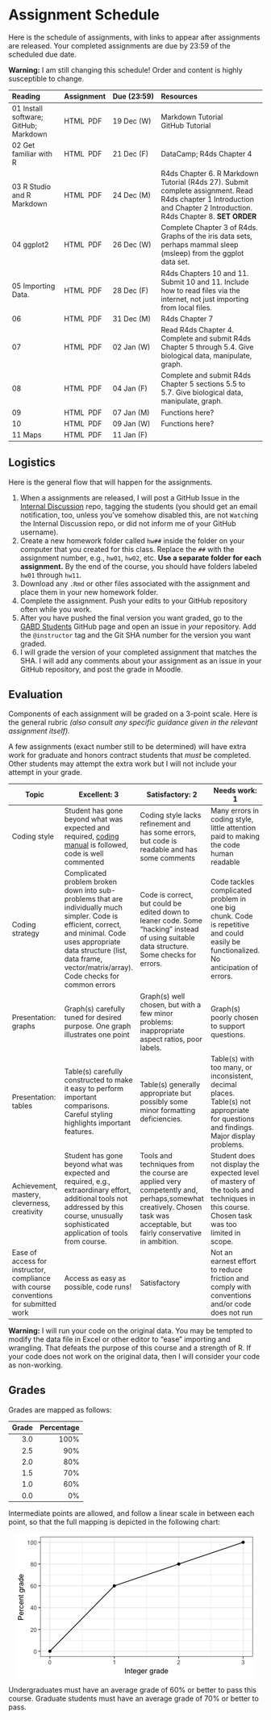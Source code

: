 Assignment Schedule
================

Here is the schedule of assignments, with links to appear after
assignments are released. Your completed assignments are due by 23:59 of
the scheduled due date.

**Warning:** I am still changing this schedule\! Order and content is
highly susceptible to
change.

| Reading                               | Assignment | Due (23:59) | Resources                                                                                                                                                             |
| :------------------------------------ | :--------- | :---------- | :-------------------------------------------------------------------------------------------------------------------------------------------------------------------- |
| 01 Install software; GitHub; Markdown | HTML  PDF  | 19 Dec (W)  | Markdown Tutorial<br/> GitHub Tutorial                                                                                                                                |
| 02 Get familiar with R                | HTML  PDF  | 21 Dec (F)  | DataCamp; R4ds Chapter 4                                                                                                                                              |
| 03 R Studio and R Markdown            | HTML  PDF  | 24 Dec (M)  | R4ds Chapter 6. R Markdown Tutorial (R4ds 27). Submit complete assignment. Read R4ds chapter 1 Introduction and Chapter 2 Introduction. R4ds Chapter 8. **SET ORDER** |
| 04 ggplot2                            | HTML  PDF  | 26 Dec (W)  | Complete Chapter 3 of R4ds. Graphs of the iris data sets, perhaps mammal sleep (msleep) from the ggplot data set.                                                     |
| 05 Importing Data.                    | HTML  PDF  | 28 Dec (F)  | R4ds Chapters 10 and 11. Submit 10 and 11. Include how to read files via the internet, not just importing from local files.                                           |
| 06                                    | HTML  PDF  | 31 Dec (M)  | R4ds Chapter 7                                                                                                                                                        |
| 07                                    | HTML  PDF  | 02 Jan (W)  | Read R4ds Chapter 4. Complete and submit R4ds Chapter 5 through 5.4. Give biological data, manipulate, graph.                                                         |
| 08                                    | HTML  PDF  | 04 Jan (F)  | Complete and submit R4ds Chapter 5 sections 5.5 to 5.7. Give biological data, manipulate, graph.                                                                      |
| 09                                    | HTML  PDF  | 07 Jan (M)  | Functions here?                                                                                                                                                       |
| 10                                    | HTML  PDF  | 09 Jan (W)  | Functions here?                                                                                                                                                       |
| 11 Maps                               | HTML  PDF  | 11 Jan (F)  |                                                                                                                                                                       |

## Logistics

Here is the general flow that will happen for the assignments.

1.  When a assignments are released, I will post a GitHub Issue in the
    [Internal
    Discussion](https://github.com/semo-gabd/internal_discussion) repo,
    tagging the students (you should get an email notification, too,
    unless you’ve somehow disabled this, are not `Watch`ing the Internal
    Discussion repo, or did not inform me of your GitHub username).
2.  Create a new homework folder called `hw##` inside the folder on your
    computer that you created for this class. Replace the `##` with the
    assignment number, e.g., `hw01`, `hw02`, etc. **Use a separate
    folder for each assignment.** By the end of the course, you should
    have folders labeled `hw01` through `hw11`.
3.  Download any `.Rmd` or other files associated with the assignment
    and place them in your new homework folder.
4.  Complete the assignment. Push your edits to your GitHub repository
    often while you work.
5.  After you have pushed the final version you want graded, go to the
    [GABD Students](https://github.com/gabd-students) GitHub page and
    open an issue in *your* repository. Add the `@instructor` tag and
    the Git SHA number for the version you want graded.
6.  I will grade the version of your completed assignment that matches
    the SHA. I will add any comments about your assignment as an issue
    in your GitHub repository, and post the grade in Moodle.

## Evaluation

Components of each assignment will be graded on a 3-point scale. Here is
the general rubric *(also consult any specific guidance given in the
relevant assignment itself).*

A few assignments (exact number still to be determined) will have extra
work for graduate and honors contract students that *must* be completed.
Other students may attempt the extra work but I will not include your
attempt in your
grade.

| Topic                                                                                | Excellent: 3                                                                                                                                                                                                                               | Satisfactory: 2                                                                                                                                                      | Needs work: 1                                                                                                                            |
| ------------------------------------------------------------------------------------ | ------------------------------------------------------------------------------------------------------------------------------------------------------------------------------------------------------------------------------------------ | -------------------------------------------------------------------------------------------------------------------------------------------------------------------- | ---------------------------------------------------------------------------------------------------------------------------------------- |
| Coding style                                                                         | Student has gone beyond what was expected and required, [coding manual](https://style.tidyverse.org) is followed, code is well commented                                                                                                   | Coding style lacks refinement and has some errors, but code is readable and has some comments                                                                        | Many errors in coding style, little attention paid to making the code human readable                                                     |
| Coding strategy                                                                      | Complicated problem broken down into sub-problems that are individually much simpler. Code is efficient, correct, and minimal. Code uses appropriate data structure (list, data frame, vector/matrix/array). Code checks for common errors | Code is correct, but could be edited down to leaner code. Some “hacking” instead of using suitable data structure. Some checks for errors.                           | Code tackles complicated problem in one big chunk. Code is repetitive and could easily be functionalized. No anticipation of errors.     |
| Presentation: graphs                                                                 | Graph(s) carefully tuned for desired purpose. One graph illustrates one point                                                                                                                                                              | Graph(s) well chosen, but with a few minor problems: inappropriate aspect ratios, poor labels.                                                                       | Graph(s) poorly chosen to support questions.                                                                                             |
| Presentation: tables                                                                 | Table(s) carefully constructed to make it easy to perform important comparisons. Careful styling highlights important features.                                                                                                            | Table(s) generally appropriate but possibly some minor formatting deficiencies.                                                                                      | Table(s) with too many, or inconsistent, decimal places. Table(s) not appropriate for questions and findings. Major display problems.    |
| Achievement, mastery, cleverness, creativity                                         | Student has gone beyond what was expected and required, e.g., extraordinary effort, additional tools not addressed by this course, unusually sophisticated application of tools from course.                                               | Tools and techniques from the course are applied very competently and, perhaps,somewhat creatively. Chosen task was acceptable, but fairly conservative in ambition. | Student does not display the expected level of mastery of the tools and techniques in this course. Chosen task was too limited in scope. |
| Ease of access for instructor, compliance with course conventions for submitted work | Access as easy as possible, code runs\!                                                                                                                                                                                                    | Satisfactory                                                                                                                                                         | Not an earnest effort to reduce friction and comply with conventions and/or code does not run                                            |

**Warning:** I will run your code on the original data. You may be
tempted to modify the data file in Excel or other editor to “ease”
importing and wrangling. That defeats the purpose of this course and a
strength of R. If your code does not work on the original data, then I
will consider your code as non-working.

## Grades

Grades are mapped as follows:

| Grade | Percentage |
| ----: | ---------: |
|   3.0 |       100% |
|   2.5 |        90% |
|   2.0 |        80% |
|   1.5 |        70% |
|   1.0 |        60% |
|   0.0 |         0% |

Intermediate points are allowed, and follow a linear scale in between
each point, so that the full mapping is depicted in the following
chart:

<img src="README_files/figure-gfm/unnamed-chunk-1-1.png" style="display: block; margin: auto;" />

Undergraduates must have an average grade of 60% or better to pass this
course. Graduate students must have an average grade of 70% or better to
pass.
